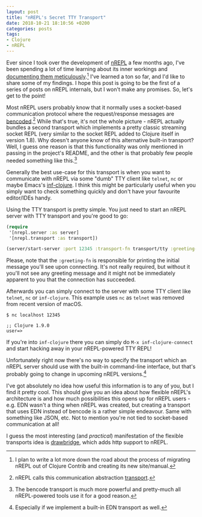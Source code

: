 ```yaml
---
layout: post
title: "nREPL's Secret TTY Transport"
date: 2018-10-21 18:10:56 +0200
categories: posts
tags:
- Clojure
- nREPL
---
```


Ever since I took over the development of
[nREPL](https://github.com/nrepl/nrepl) a few months ago, I've been
spending a lot of time learning about its inner workings and
[documenting them meticulously](https://nrepl.xyz).[^1] I've learned a
ton so far, and I'd like to share some of my findings.  I hope this post
is going to be the first of a series of posts on nREPL internals, but I
won't make any promises. So, let's get to the point!

<!--more-->

Most nREPL users probably know that it normally uses a socket-based
communication protocol where the request/response messages are
[bencoded](https://wiki.theory.org/index.php/BitTorrentSpecification#Bencoding).[^2]
While that's true, it's not the whole picture - nREPL actually bundles
a second transport which implements a pretty classic streaming socket
REPL (very similar to the socket REPL added to Clojure itself in
version 1.8). Why doesn't anyone know of this alternative built-in
transport? Well, I guess one reason is that this functionality was
only mentioned in passing in the project's README, and the other is
that probably few people needed something like this.[^3]

Generally the best use-case for this transport is when you want to
communicate with nREPL via some "dumb" TTY client like `telnet`, `nc`
or maybe Emacs's
[inf-clojure](https://github.com/clojure-emacs/inf-clojure). I think this might be
particularly useful when you simply want to check something quickly and don't have your
favourite editor/IDEs handy.

Using the TTY transport is pretty simple. You just need to start an
nREPL server with TTY transport and you're good to go:

```clojure
(require
 '[nrepl.server :as server]
 '[nrepl.transport :as transport])

(server/start-server :port 12345 :transport-fn transport/tty :greeting-fn transport/tty-greeting)
```

Please, note that the `:greeting-fn` is responsible for printing the
initial message you'll see upon connecting. It's not really required,
but without it you'll not see any greeting message and it might not be
immediately apparent to you that the connection has succeeded.

Afterwards you can simply connect to the server with some TTY client
like `telnet`, `nc` or `inf-clojure`. This example uses `nc` as
`telnet` was removed from recent version of macOS.

```
$ nc localhost 12345

;; Clojure 1.9.0
user=>
```

If you're into `inf-clojure` there you can simply do `M-x inf-clojure-connect` and start
hacking away in your nREPL-powered TTY REPL!

Unfortunately right now there's no way to specify the transport
which an nREPL server should use with the built-in
command-line interface, but that's probably going to change in
upcoming nREPL versions.[^4]

I've got absolutely no idea how useful this information is to any of
you, but I find it pretty cool.  This should give you an idea about
how flexible nREPL's architecture is and how much possibilities this
opens up for nREPL users - e.g. EDN wasn't a thing when nREPL was
created, but creating a transport that uses EDN instead of bencode is
a rather simple endeavour. Same with something like JSON, etc. Not to mention
you're not tied to socket-based communication at all!

I guess the most interesting (and _practical_) manifestation of the
flexible transports idea is
[drawbridge](https://github.com/nrepl/drawbridge), which adds http
support to nREPL.

[^1]: I plan to write a lot more down the road about the process of migrating nREPL out of Clojure Contrib and creating its new site/manual.
[^2]: nREPL calls this communication abstraction [transport](https://nrepl.xyz/nrepl/design/transports.html).
[^3]: The bencode transport is much more powerful and pretty-much all nREPL-powered tools use it for a good reason.
[^4]: Especially if we implement a built-in EDN transport as well.
